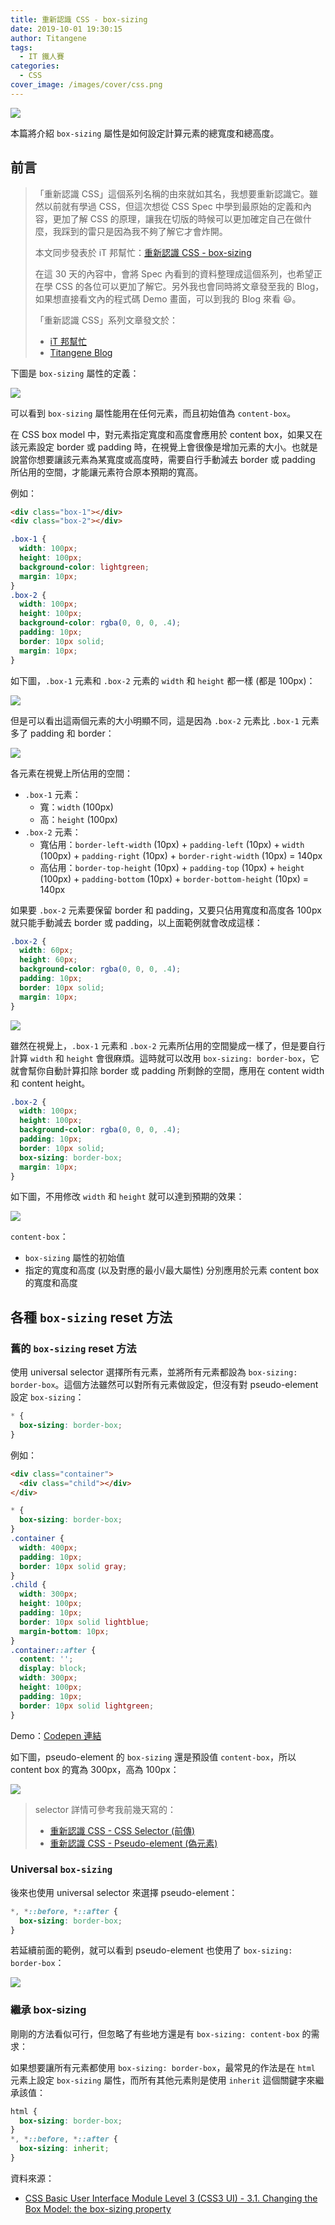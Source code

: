 ```yaml
---
title: 重新認識 CSS - box-sizing
date: 2019-10-01 19:30:15
author: Titangene
tags:
  - IT 鐵人賽
categories:
  - CSS
cover_image: /images/cover/css.png
---
```


![](../images/cover/css.png)

本篇將介紹 `box-sizing` 屬性是如何設定計算元素的總寬度和總高度。

<!-- more -->

## 前言

> 「重新認識 CSS」這個系列名稱的由來就如其名，我想要重新認識它。雖然以前就有學過 CSS，但這次想從 CSS Spec 中學到最原始的定義和內容，更加了解 CSS 的原理，讓我在切版的時候可以更加確定自己在做什麼，我踩到的雷只是因為我不夠了解它才會炸開。
> 
> 本文同步發表於 iT 邦幫忙：[重新認識 CSS - box-sizing](https://ithelp.ithome.com.tw/articles/10223434)
> 
> 在這 30 天的內容中，會將 Spec 內看到的資料整理成這個系列，也希望正在學 CSS 的各位可以更加了解它。另外我也會同時將文章發至我的 Blog，如果想直接看文內的程式碼 Demo 畫面，可以到我的 Blog 來看 😃。
> 
> 「重新認識 CSS」系列文章發文於：
> - [iT 邦幫忙](https://ithelp.ithome.com.tw/users/20117586/ironman/2617)
> - [Titangene Blog](https://titangene.github.io/tags/it-%E9%90%B5%E4%BA%BA%E8%B3%BD/)

下圖是 `box-sizing` 屬性的定義：

![](../images/css-box-sizing/2019-10-01-17-47-55.png)

可以看到 `box-sizing` 屬性能用在任何元素，而且初始值為 `content-box`。

在 CSS box model 中，對元素指定寬度和高度會應用於 content box，如果又在該元素設定 border 或 padding 時，在視覺上會很像是增加元素的大小。也就是說當你想要讓該元素為某寬度或高度時，需要自行手動減去 border 或 padding 所佔用的空間，才能讓元素符合原本預期的寬高。

例如：

```html
<div class="box-1"></div>
<div class="box-2"></div>
```

```css
.box-1 {
  width: 100px;
  height: 100px;
  background-color: lightgreen;
  margin: 10px;
}
.box-2 {
  width: 100px;
  height: 100px;
  background-color: rgba(0, 0, 0, .4);
  padding: 10px;
  border: 10px solid;
  margin: 10px;
}
```

如下圖，`.box-1` 元素和 `.box-2` 元素的 `width` 和 `height` 都一樣 (都是 100px)：

![](../images/css-box-sizing/2019-10-01-18-34-25.png)

但是可以看出這兩個元素的大小明顯不同，這是因為 `.box-2` 元素比 `.box-1` 元素多了 padding 和 border：

![](../images/css-box-sizing/2019-10-01-18-35-58.png)

各元素在視覺上所佔用的空間：
- `.box-1` 元素：
  - 寬：`width` (100px)
  - 高：`height` (100px)
- `.box-2` 元素：
  - 寬佔用：`border-left-width` (10px) + `padding-left` (10px) + `width` (100px) + `padding-right` (10px) + `border-right-width` (10px) = 140px
  - 高佔用：`border-top-height` (10px) + `padding-top` (10px) + `height` (100px) + `padding-bottom` (10px) + `border-bottom-height` (10px) = 140px

如果要 `.box-2` 元素要保留 border 和 padding，又要只佔用寬度和高度各 100px 就只能手動減去 border 或 padding，以上面範例就會改成這樣：

```css
.box-2 {
  width: 60px;
  height: 60px;
  background-color: rgba(0, 0, 0, .4);
  padding: 10px;
  border: 10px solid;
  margin: 10px;
}
```

![](../images/css-box-sizing/2019-10-01-18-46-05.png)

雖然在視覺上，`.box-1` 元素和 `.box-2` 元素所佔用的空間變成一樣了，但是要自行計算 `width` 和 `height` 會很麻煩。這時就可以改用 `box-sizing: border-box`，它就會幫你自動計算扣除  border 或 padding 所剩餘的空間，應用在 content width 和 content height。

```css
.box-2 {
  width: 100px;
  height: 100px;
  background-color: rgba(0, 0, 0, .4);
  padding: 10px;
  border: 10px solid;
  box-sizing: border-box;
  margin: 10px;
}
```

如下圖，不用修改 `width` 和 `height` 就可以達到預期的效果：

![](../images/css-box-sizing/2019-10-01-18-51-44.png)

`content-box`：
- `box-sizing` 屬性的初始值
- 指定的寬度和高度 (以及對應的最小/最大屬性) 分別應用於元素 content box 的寬度和高度

## 各種 `box-sizing` reset 方法

### 舊的 `box-sizing` reset 方法

使用 universal selector 選擇所有元素，並將所有元素都設為 `box-sizing: border-box`。這個方法雖然可以對所有元素做設定，但沒有對 pseudo-element 設定 `box-sizing`：

```css
* {
  box-sizing: border-box;
}
```

例如：

```html
<div class="container">
  <div class="child"></div>
</div>
```

```css
* {
  box-sizing: border-box;
}
.container {
  width: 400px;
  padding: 10px;
  border: 10px solid gray;
}
.child {
  width: 300px;
  height: 100px;
  padding: 10px;
  border: 10px solid lightblue;
  margin-bottom: 10px;
}
.container::after {
  content: '';
  display: block;
  width: 300px;
  height: 100px;
  padding: 10px;
  border: 10px solid lightgreen;
}
```

Demo：[Codepen 連結](https://codepen.io/titangene/pen/xxKvgxE)

如下圖，pseudo-element 的 `box-sizing` 還是預設值 `content-box`，所以 content box 的寬為 300px，高為 100px：

![](../images/css-box-sizing/2019-10-02-11-47-31.png)

> selector 詳情可參考我前幾天寫的：
> - [重新認識 CSS - CSS Selector (前傳)](https://ithelp.ithome.com.tw/articles/10216566)
> - [重新認識 CSS - Pseudo-element (偽元素)](https://ithelp.ithome.com.tw/articles/10218712)

### Universal `box-sizing`

後來也使用 universal selector 來選擇 pseudo-element：

```css
*, *::before, *::after {
  box-sizing: border-box;
}
```

若延續前面的範例，就可以看到 pseudo-element 也使用了 `box-sizing: border-box`：

![](../images/css-box-sizing/2019-10-02-12-06-07.png)

### 繼承 box-sizing

剛剛的方法看似可行，但忽略了有些地方還是有 `box-sizing: content-box` 的需求：



如果想要讓所有元素都使用 `box-sizing: border-box`，最常見的作法是在 `html` 元素上設定 `box-sizing` 屬性，而所有其他元素則是使用 `inherit` 這個關鍵字來繼承該值：

```css
html {
  box-sizing: border-box;
}
*, *::before, *::after {
  box-sizing: inherit;
}
```


資料來源：
- [CSS Basic User Interface Module Level 3 (CSS3 UI) - 3.1. Changing the Box Model: the box-sizing property](https://www.w3.org/TR/css-ui-3/#box-sizing)
